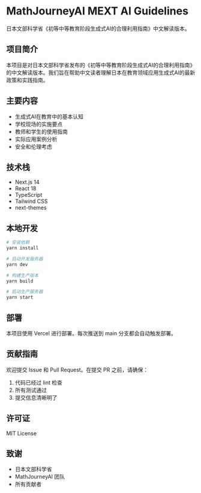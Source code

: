 # MathJourneyAI MEXT AI Guidelines

日本文部科学省《初等中等教育阶段生成式AI的合理利用指南》中文解读版本。

## 项目简介

本项目是对日本文部科学省发布的《初等中等教育阶段生成式AI的合理利用指南》的中文解读版本。我们旨在帮助中文读者理解日本在教育领域应用生成式AI的最新政策和实践指南。

## 主要内容

- 生成式AI在教育中的基本认知
- 学校现场的实施要点
- 教师和学生的使用指南
- 实际应用案例分析
- 安全和伦理考虑

## 技术栈

- Next.js 14
- React 18
- TypeScript
- Tailwind CSS
- next-themes

## 本地开发

```bash
# 安装依赖
yarn install

# 启动开发服务器
yarn dev

# 构建生产版本
yarn build

# 启动生产服务器
yarn start
```

## 部署

本项目使用 Vercel 进行部署。每次推送到 main 分支都会自动触发部署。

## 贡献指南

欢迎提交 Issue 和 Pull Request。在提交 PR 之前，请确保：

1. 代码已经过 lint 检查
2. 所有测试通过
3. 提交信息清晰明了

## 许可证

MIT License

## 致谢

- 日本文部科学省
- MathJourneyAI 团队
- 所有贡献者 